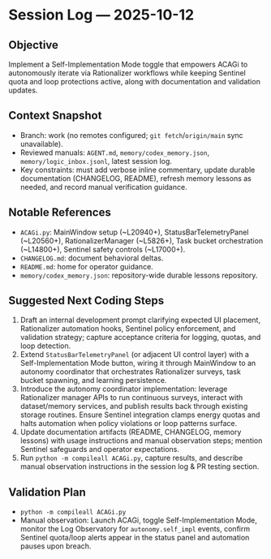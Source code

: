 # Session Log — 2025-10-12

## Objective
Implement a Self-Implementation Mode toggle that empowers ACAGi to autonomously iterate via Rationalizer workflows while keeping Sentinel quota and loop protections active, along with documentation and validation updates.

## Context Snapshot
- Branch: work (no remotes configured; `git fetch`/`origin/main` sync unavailable).
- Reviewed manuals: `AGENT.md`, `memory/codex_memory.json`, `memory/logic_inbox.jsonl`, latest session log.
- Key constraints: must add verbose inline commentary, update durable documentation (CHANGELOG, README), refresh memory lessons as needed, and record manual verification guidance.

## Notable References
- `ACAGi.py`: MainWindow setup (~L20940+), StatusBarTelemetryPanel (~L20560+), RationalizerManager (~L5826+), Task bucket orchestration (~L14800+), Sentinel safety controls (~L17000+).
- `CHANGELOG.md`: document behavioral deltas.
- `README.md`: home for operator guidance.
- `memory/codex_memory.json`: repository-wide durable lessons repository.

## Suggested Next Coding Steps
1. Draft an internal development prompt clarifying expected UI placement, Rationalizer automation hooks, Sentinel policy enforcement, and validation strategy; capture acceptance criteria for logging, quotas, and loop detection.
2. Extend `StatusBarTelemetryPanel` (or adjacent UI control layer) with a Self-Implementation Mode button, wiring it through MainWindow to an autonomy coordinator that orchestrates Rationalizer surveys, task bucket spawning, and learning persistence.
3. Introduce the autonomy coordinator implementation: leverage Rationalizer manager APIs to run continuous surveys, interact with dataset/memory services, and publish results back through existing storage routines. Ensure Sentinel integration clamps energy quotas and halts automation when policy violations or loop patterns surface.
4. Update documentation artifacts (README, CHANGELOG, memory lessons) with usage instructions and manual observation steps; mention Sentinel safeguards and operator expectations.
5. Run `python -m compileall ACAGi.py`, capture results, and describe manual observation instructions in the session log & PR testing section.

## Validation Plan
- `python -m compileall ACAGi.py`
- Manual observation: Launch ACAGi, toggle Self-Implementation Mode, monitor the Log Observatory for `autonomy.self_impl` events, confirm Sentinel quota/loop alerts appear in the status panel and automation pauses upon breach.
